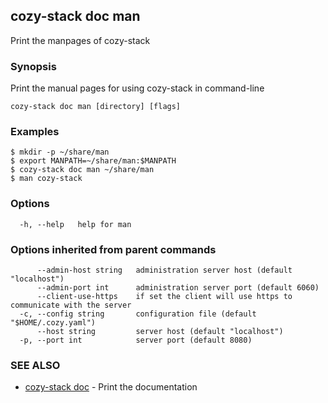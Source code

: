 ## cozy-stack doc man

Print the manpages of cozy-stack

### Synopsis


Print the manual pages for using cozy-stack in command-line

```
cozy-stack doc man [directory] [flags]
```

### Examples

```
$ mkdir -p ~/share/man
$ export MANPATH=~/share/man:$MANPATH
$ cozy-stack doc man ~/share/man
$ man cozy-stack
```

### Options

```
  -h, --help   help for man
```

### Options inherited from parent commands

```
      --admin-host string   administration server host (default "localhost")
      --admin-port int      administration server port (default 6060)
      --client-use-https    if set the client will use https to communicate with the server
  -c, --config string       configuration file (default "$HOME/.cozy.yaml")
      --host string         server host (default "localhost")
  -p, --port int            server port (default 8080)
```

### SEE ALSO
* [cozy-stack doc](cozy-stack_doc.md)	 - Print the documentation

